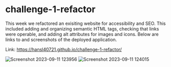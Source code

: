 # challenge-1-refactor

This week we refactored an exisiting website for accessibility and SEO. This included adding and organizing semantic HTML tags, checking that links were operable, and adding alt attributes for images and icons. Below are links to and screenshots of the deployed application. 

Link: https://hansl40721.github.io/challenge-1-refactor/

![Screenshot 2023-09-11 123956](https://github.com/hansl40721/challenge-1-refactor/assets/123116520/8c367a01-985e-44ec-96ea-4b499b51979e)
![Screenshot 2023-09-11 124015](https://github.com/hansl40721/challenge-1-refactor/assets/123116520/a5f835ae-35eb-49e5-a485-070083a2b304)
